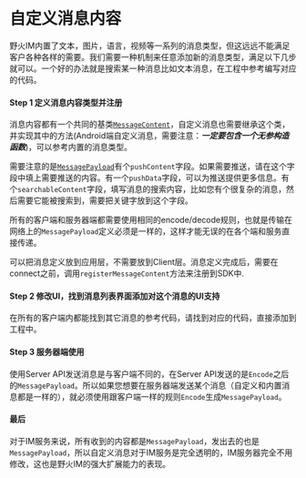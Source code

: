 # 自定义消息内容
野火IM内置了文本，图片，语言，视频等一系列的消息类型，但这远远不能满足客户各种各样的需要。我们需要一种机制来任意添加新的消息类型，满足以下几步就可以。一个好的办法就是搜索某一种消息比如文本消息，在工程中参考编写对应的代码。

#### Step 1 定义消息内容类型并注册
消息内容都有一个共同的基类[```MessageContent```](message_content.md)，自定义消息也需要继承这个类，并实现其中的方法(Android端自定义消息，需要注意：***一定要包含一个无参构造函数***)，可以参考内置的消息类型。

需要注意的是[```MessagePayload```](./message_payload.md)有个```pushContent```字段。如果需要推送，请在这个字段中填上需要推送的内容。有一个```pushData```字段，可以为推送提供更多信息。有个```searchableContent```字段，填写消息的搜索内容，比如您有个很复杂的消息，然后需要它能被搜索到，需要把关键字放到这个字段。

所有的客户端和服务器端都需要使用相同的encode/decode规则，也就是传输在网络上的```MessagePayload```定义必须是一样的，这样才能无误的在各个端和服务直接传递。

可以把消息定义放到应用层，不需要放到Client层。消息定义完成后，需要在connect之前，调用```registerMessageContent```方法来注册到SDK中.


#### Step 2 修改UI，找到消息列表界面添加对这个消息的UI支持
在所有的客户端内都能找到其它消息的参考代码，请找到对应的代码，直接添加到工程中。

#### Step 3 服务器端使用
使用Server API发送消息是与客户端不同的，在Server API发送的是```Encode```之后的```MessagePayload```。所以如果您想要在服务器端发送某个消息（自定义和内置消息都是一样的），就必须使用跟客户端一样的规则```Encode```生成```MessagePayload```。

#### 最后
对于IM服务来说，所有收到的内容都是```MessagePayload```，发出去的也是```MessagePayload```，所以自定义消息对于IM服务是完全透明的，IM服务器完全不用修改，这也是野火IM的强大扩展能力的表现。
